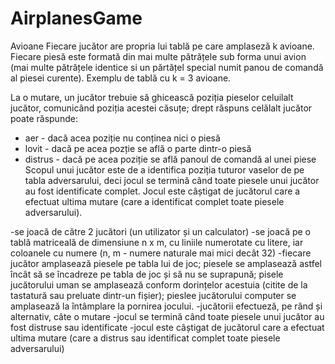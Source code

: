# AirplanesGame
Avioane
Fiecare jucător are propria lui tablă pe care amplaseză k avioane. Fiecare piesă este formată
din mai multe pătrățele sub forma unui avion (mai multe pătrățele identice si un părtățel
special numit panou de comandă al piesei curente).
Exemplu de tablă cu k = 3 avioane.

La o mutare, un jucător trebuie să ghicească poziția pieselor celuilalt jucător, comunicând
poziția acestei căsuțe; drept răspuns celălalt jucător poate răspunde:
- aer - dacă acea poziție nu conținea nici o piesă
- lovit - dacă pe acea pozție se află o parte dintr-o piesă
- distrus - dacă pe acea poziție se află panoul de comandă al unei piese
Scopul unui jucător este de a identifica poziția tuturor vaselor de pe tabla adversarului, deci
jocul se termină când toate piesele unui jucător au fost identificate complet. Jocul este câștigat
de jucătorul care a efectuat ultima mutare (care a identificat complet toate piesele
adversarului). 

-se joacă de către 2 jucători (un utilizator și un calculator)
-se joacă pe o tablă matriceală de dimensiune n x m, cu liniile numerotate cu litere, iar
coloanele cu numere (n, m - numere naturale mai mici decât 32)
-fiecare jucător amplasează piesele pe tabla lui de joc; piesele se amplasează astfel încât să
se încadreze pe tabla de joc și să nu se suprapună; pisele jucătorului uman se amplasează
conform dorințelor acestuia (citite de la tastatură sau preluate dintr-un fișier); pieslee
jucătorului computer se amplasează la întâmplare la pornirea jocului.
-jucătorii efectueză, pe rând și alternativ, câte o mutare
-jocul se termină când toate piesele unui jucător au fost distruse sau identificate
-jocul este câștigat de jucătorul care a efectuat ultima mutare (care a distrus sau identificat
complet toate piesele adversarului) 
